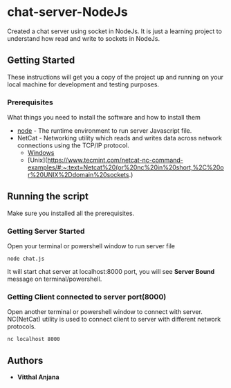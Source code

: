# chat-server-NodeJs
Created a chat server using socket in NodeJs. It is just a learning project to understand how read and write to sockets in NodeJs.

## Getting Started

These instructions will get you a copy of the project up and running on your local machine for development and testing purposes.

### Prerequisites

What things you need to install the software and how to install them

* [node](https://nodejs.org/en/download/) - The runtime environment to run server Javascript file.
* NetCat - Networking utility which reads and writes data across network connections using the TCP/IP protocol.
  * [Windows](https://joncraton.org/blog/46/netcat-for-windows/)
  * [Unix](https://www.tecmint.com/netcat-nc-command-examples/#:~:text=Netcat%20(or%20nc%20in%20short,%2C%20or%20UNIX%2Ddomain%20sockets.)

## Running the script

Make sure you installed all the prerequisites.

### Getting Server Started

Open your terminal or powershell window to run server file

```
node chat.js
```
It will start chat server at localhost:8000 port, you will see **Server Bound** message on terminal/powershell.

### Getting Client connected to server port(8000)

Open another terminal or powershell window to connect with server.
NC(NetCat) utility is used to connect client to server with different network protocols.
```
nc localhost 8000
```

## Authors

* **Vitthal Anjana**



